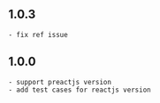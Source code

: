 ## 1.0.3
	- fix ref issue

## 1.0.0
	- support preactjs version
	- add test cases for reactjs version